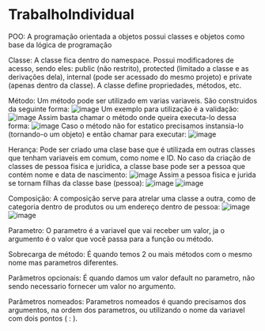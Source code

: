# TrabalhoIndividual

POO: A programação orientada a objetos possui classes e objetos como base da lógica de programação 

Classe: A classe fica dentro do namespace. Possui modificadores de acesso, sendo eles: public (não restrito), protected (limitado a classe e as derivações dela), internal (pode ser acessado do mesmo projeto) e private (apenas dentro da classe). A classe define propriedades, métodos, etc. 

Método: Um método pode ser utilizado em varias variaveis. São construidos da seguinte forma: ![image](https://user-images.githubusercontent.com/50427189/125985088-006bb864-6edb-4e89-ae7f-4b43d5e5a5cb.png)
Um exemplo para utilização é a validação: ![image](https://user-images.githubusercontent.com/50427189/125985379-6fa3cd00-9a1d-46a0-89fe-16f3832d9324.png)
Assim basta chamar o método onde queira executa-lo dessa forma: ![image](https://user-images.githubusercontent.com/50427189/125985552-f30e7d13-afb2-45d7-8cdb-910dd957900d.png)
Caso o método não for estatico precisamos instansia-lo (tornando-o um objeto) e então chamar para executar: ![image](https://user-images.githubusercontent.com/50427189/125985643-559cd60e-1837-44aa-8882-bd1147db3712.png)

Herança: Pode ser criado uma clase base que é utilizada em outras classes que tenham variaveis em comum, como nome e ID. No caso da criação de classes de pessoa fisica e juridica, a classe base pode ser a pessoa que contém nome e data de nascimento: ![image](https://user-images.githubusercontent.com/50427189/125986452-981661f6-145d-4fdc-9603-b6cae9c9f3a5.png)
Assim a pessoa fisica e jurida se tornam filhas da classe base (pessoa): ![image](https://user-images.githubusercontent.com/50427189/125986549-b6701051-8b61-4408-8612-64edcf077c11.png)
![image](https://user-images.githubusercontent.com/50427189/125986596-3960dd71-f2fe-4d0b-848c-125b7d592532.png)


Composição: A composição serve para atrelar uma classe a outra, como de categoria dentro de produtos ou um endereço dentro de pessoa: ![image](https://user-images.githubusercontent.com/50427189/125987025-21ddf480-839a-4e5d-b94f-6cd252eb0d59.png)
![image](https://user-images.githubusercontent.com/50427189/125987043-8bcc718e-5b8f-450f-b3dd-67b6be0842f7.png)



Parametro: O parametro é a variavel que vai receber um valor, ja o argumento é o valor que você passa para a função ou método.

Sobrecarga de método: É quando temos 2 ou mais métodos com o mesmo nome mas parametros diferentes.

Parâmetros opcionais: É quando damos um valor default no parametro, não sendo necessario fornecer um valor no argumento.

Parâmetros nomeados: Parametros nomeados é quando precisamos dos argumentos, na ordem dos parametros, ou utilizando o nome da variavel com dois pontos ( : ).

